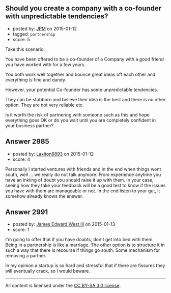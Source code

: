 ## Should you create a company with a co-founder with unpredictable tendencies?

- posted by: [JPM](https://stackexchange.com/users/5523828/jpm) on 2015-01-12
- tagged: `partnership`
- score: 5

<p>Take this scenario.</p>

<p>You have been offered to be a co-founder of a Company with a good friend you have worked with for a few years.</p>

<p>You both work well together and bounce great ideas off each other and everything is fine and dandy.</p>

<p>However, your potential Co-founder has some unpredictable tendencies.</p>

<p>They can be stubborn and believe their idea is the best and there is no other option. They are not very reliable etc.</p>

<p>Is it worth the risk of partnering with someone such as this and hope everything goes OK or do you wait until you are completely confident in your business partner?</p>



## Answer 2985

- posted by: [Laxiton6893](https://stackexchange.com/users/2181902/laxiton6893) on 2015-01-12
- score: 4

<p>Personally I started ventures with friends and in the end when things went south, well ... we really do not talk anymore. From experience anytime you have an inkling of doubt you should raise it up with them. In your case, seeing how they take your feedback will be a good test to know if the issues you have with them are manageable or not. In the end listen to your gut, it somehow already knows the answer. </p>



## Answer 2991

- posted by: [James Edward West III](https://stackexchange.com/users/3177129/james-edward-west-iii) on 2015-01-13
- score: 1

<p>I'm going to offer that if you have doubts, don't get into bed with them. Being in a partnership is like a marriage. The other option is to structure it in such a way that there is recourse if things go south. Some mechanism for removing a partner.</p>

<p>In my opinion a startup is so hard and stressful that if there are fissures they will eventually crack, so I would beware.</p>




---

All content is licensed under the [CC BY-SA 3.0 license](https://creativecommons.org/licenses/by-sa/3.0/).
